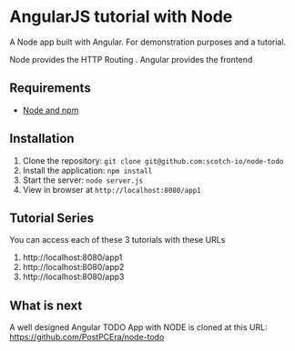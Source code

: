 # AngularJS tutorial with Node 

A Node app built with Angular. For demonstration purposes and a tutorial.

Node provides the HTTP Routing . Angular provides the frontend 

## Requirements

- [Node and npm](http://nodejs.org)

## Installation

1. Clone the repository: `git clone git@github.com:scotch-io/node-todo`
2. Install the application: `npm install`
3. Start the server: `node server.js`
4. View in browser at `http://localhost:8080/app1`

## Tutorial Series

You can access each of these 3 tutorials with these URLs

1. http://localhost:8080/app1
2. http://localhost:8080/app2
3. http://localhost:8080/app3


## What is next 

A well designed Angular TODO App with NODE is cloned at this URL:  
https://github.com/PostPCEra/node-todo

